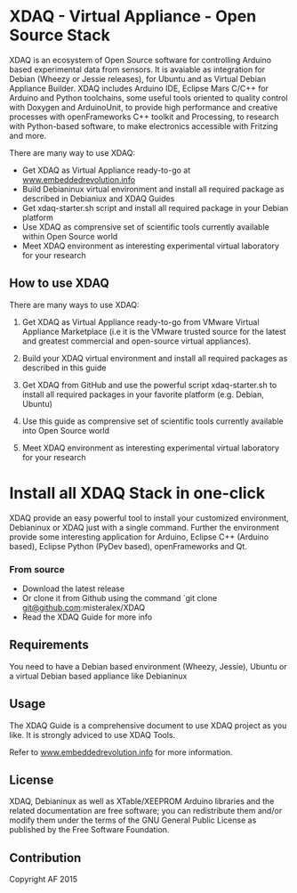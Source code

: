 # XDAQ - Virtual Appliance - Open Source Stack
XDAQ is an ecosystem of Open Source software for controlling Arduino based experimental data from sensors. It is avaiable as integration for Debian (Wheezy or Jessie releases), for Ubuntu and as Virtual Debian Appliance Builder. XDAQ includes Arduino IDE, Eclipse Mars C/C++ for Arduino and Python toolchains, some useful tools oriented to quality control with Doxygen and ArduinoUnit, to provide high performance and creative processes with openFrameworks C++ toolkit and Processing, to research with Python-based software, to make electronics accessible with Fritzing and more.

There are many way to use XDAQ:
- Get XDAQ as Virtual Appliance ready-to-go at www.embeddedrevolution.info
- Build Debianinux virtual environment and install all required package as described in Debianiux and XDAQ Guides
- Get xdaq-starter.sh script and install all required package in your Debian platform
- Use XDAQ as comprensive set of scientific tools currently available within Open Source world
- Meet XDAQ environment as interesting experimental virtual laboratory for your research


## How to use XDAQ
There are many ways to use XDAQ:

1. Get XDAQ as Virtual Appliance ready-to-go from VMware Virtual Appliance Marketplace (i.e it is the VMware trusted source for the latest and greatest commercial and open-source virtual appliances).

2. Build your XDAQ virtual environment and install all required packages as described in this guide

3. Get XDAQ from GitHub and use the powerful script xdaq-starter.sh to install all required packages in your favorite platform (e.g. Debian, Ubuntu)

4. Use this guide as comprensive set of scientific tools currently available into Open Source world

5. Meet XDAQ environment as interesting experimental virtual laboratory for your research


# Install all XDAQ Stack in one-click
XDAQ provide an easy powerful tool to install your customized environment, Debianinux or XDAQ just with a single command. Further the environment provide some interesting application for Arduino, Eclipse C++ (Arduino based), Eclipse Python (PyDev based), openFrameworks and Qt.


### From source
- Download the latest release
- Or clone it from Github using the command `git clone git@github.com:misteralex/XDAQ
- Read the XDAQ Guide for more info


## Requirements
You need to have a Debian based environment (Wheezy, Jessie), Ubuntu or a virtual Debian based appliance like Debianinux

## Usage
The XDAQ Guide is a comprehensive document to use XDAQ project as you like. It is strongly adviced to use XDAQ Tools.

Refer to www.embeddedrevolution.info for more information.


## License
XDAQ, Debianinux as well as XTable/XEEPROM Arduino libraries and the related documentation are free software; you can redistribute them and/or modify them under the terms of the GNU General Public License as published by the Free Software Foundation.

## Contribution
Copyright AF 2015
